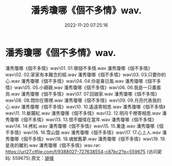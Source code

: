 ﻿---
title: 潘秀瓊哪《個不多情》wav.
date: 2022-11-20 07:25:16
categories: WAV车载音乐、镜像
tags: 华语中文
---
# 潘秀瓊哪《個不多情》wav.

潘秀瓊哪《個不多情》wav\01. 01.哪個不多情.wav
潘秀瓊哪《個不多情》wav\02. 02.家家有本難念的經.wav
潘秀瓊哪《個不多情》wav\03. 03.只要你的心.wav
潘秀瓊哪《個不多情》wav\04. 04.你是春日風.wav
潘秀瓊哪《個不多情》wav\05. 05.小親親.wav
潘秀瓊哪《個不多情》wav\06. 06.我是一只畫眉鳥.wav
潘秀瓊哪《個不多情》wav\07. 07.回娘家.wav
潘秀瓊哪《個不多情》wav\08. 08.問你在哪裡.wav
潘秀瓊哪《個不多情》wav\09. 09.月亮代表我的心.wav
潘秀瓊哪《個不多情》wav\10. 10.遙遠寄相思.wav
潘秀瓊哪《個不多情》wav\11. 11.斷腸紅.wav
潘秀瓊哪《個不多情》wav\12. 12.明月千裡寄相思.wav
潘秀瓊哪《個不多情》wav\13. 13.恨不鐘情在當年.wav
潘秀瓊哪《個不多情》wav\14. 14.拷紅.wav
潘秀瓊哪《個不多情》wav\15. 15.重逢.wav
潘秀瓊哪《個不多情》wav\16. 16.雪山盟.wav
潘秀瓊哪《個不多情》wav\17. 17.心上人.wav
潘秀瓊哪《個不多情》wav\18. 18.魂縈舊夢.wav
潘秀瓊哪《個不多情》wav\19. 19.星夜的離別.wav
潘秀瓊哪《個不多情》wav.rar: https://url27.ctfile.com/f/9388027-727638554-c87bc2?p=559675
(访问密码: 559675)
原文：[链接](https://blog.sina.com.cn/s/blog_1647c7e76010310c2.html)